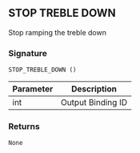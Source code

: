 ## STOP TREBLE DOWN

Stop ramping the treble down


### Signature

`STOP_TREBLE_DOWN ()`


| Parameter | Description |
| --- | --- |
| int | Output Binding ID |


### Returns

`None`